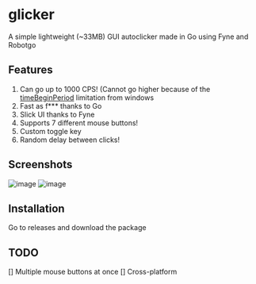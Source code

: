 # glicker
A simple lightweight (~33MB) GUI autoclicker made in Go using Fyne and Robotgo

## Features
1. Can go up to 1000 CPS! (Cannot go higher because of the [timeBeginPeriod](https://learn.microsoft.com/en-us/windows/win32/api/timeapi/nf-timeapi-timebeginperiod) limitation from windows
2. Fast as f*** thanks to Go
3. Slick UI thanks to Fyne
4. Supports 7 different mouse buttons!
5. Custom toggle key
7. Random delay between clicks!

## Screenshots
![image](https://github.com/checkm4ted/glicker/assets/146487129/87201028-bb99-46dd-9778-fec7b0f92c70)
![image](https://github.com/checkm4ted/glicker/assets/146487129/86a4df7d-87b2-4c97-9b8e-48cc6d326613)

## Installation
Go to releases and download the package

## TODO
[] Multiple mouse buttons at once
[] Cross-platform

